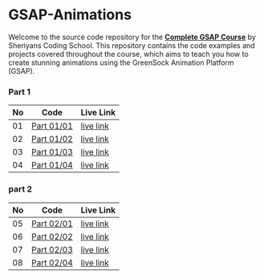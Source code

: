 # GSAP-Animations

Welcome to the source code repository for the [**Complete GSAP Course**](https://www.youtube.com/playlist?list=PLbtI3_MArDOnIIJxB6xFtpnhM0wTwz0x6) by Sheriyans Coding School. This
repository contains the code examples and projects covered throughout the course, which aims to teach you how to create
stunning animations using the GreenSock Animation Platform (GSAP).

### Part 1

| No | Code                                                                                          | Live Link                                                                                    |
|----|-----------------------------------------------------------------------------------------------|----------------------------------------------------------------------------------------------|
| 01 | [Part 01/01](https://github.com/RanitManik/GSAP-Animations/tree/main/Part%2001/practice%2001) | [live link](https://ranitmanik.github.io/GSAP-Animations/Part%2001/practice%2001/index.html) |
| 02 | [Part 01/02](https://github.com/RanitManik/GSAP-Animations/tree/main/Part%2001/practice%2002) | [live link](https://ranitmanik.github.io/GSAP-Animations/Part%2001/practice%2002/index.html) |
| 03 | [Part 01/03](https://github.com/RanitManik/GSAP-Animations/tree/main/Part%2001/practice%2003) | [live link](https://ranitmanik.github.io/GSAP-Animations/Part%2001/practice%2003/index.html) |
| 04 | [Part 01/04](https://github.com/RanitManik/GSAP-Animations/tree/main/Part%2001/practice%2004) | [live link](https://ranitmanik.github.io/GSAP-Animations/Part%2001/practice%2004/index.html) |

### part 2

| No | Code                                                                                          | Live Link                                                                                    |
|----|-----------------------------------------------------------------------------------------------|----------------------------------------------------------------------------------------------|
| 05 | [Part 02/01](https://github.com/RanitManik/GSAP-Animations/tree/main/Part%2002/practice%2001) | [live link](https://ranitmanik.github.io/GSAP-Animations/Part%2002/practice%2001/index.html) |
| 06 | [Part 02/02](https://github.com/RanitManik/GSAP-Animations/tree/main/Part%2002/practice%2002) | [live link](https://ranitmanik.github.io/GSAP-Animations/Part%2002/practice%2002/index.html) |
| 07 | [Part 02/03](https://github.com/RanitManik/GSAP-Animations/tree/main/Part%2002/practice%2003) | [live link](https://ranitmanik.github.io/GSAP-Animations/Part%2002/practice%2003/index.html) |
| 08 | [Part 02/04](https://github.com/RanitManik/GSAP-Animations/tree/main/Part%2002/practice%2004) | [live link](https://ranitmanik.github.io/GSAP-Animations/Part%2001/practice%2004/index.html) |

